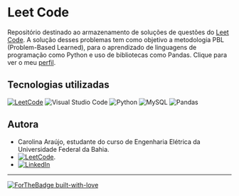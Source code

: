# Leet Code

Repositório destinado ao armazenamento de soluções de questões do [Leet Code](https://leetcode.com/explore/). A solução desses problemas tem como objetivo a metodologia PBL (Problem-Based Learned), para o aprendizado de linguagens de programação como Python e uso de bibliotecas como Pandas. Clique para ver o meu [perfil](https://leetcode.com/carolinaemanuele/).

## Tecnologias utilizadas
[![LeetCode](https://img.shields.io/badge/LeetCode-000000?style=for-the-badge&logo=LeetCode&logoColor=#d16c06)](https://leetcode.com/explore/)
![Visual Studio Code](https://img.shields.io/badge/Visual%20Studio%20Code-0078d7.svg?style=for-the-badge&logo=visual-studio-code&logoColor=white)
![Python](https://img.shields.io/badge/python-3670A0?style=for-the-badge&logo=python&logoColor=ffdd54)
![MySQL](https://img.shields.io/badge/mysql-4479A1.svg?style=for-the-badge&logo=mysql&logoColor=white)
![Pandas](https://img.shields.io/badge/pandas-%23150458.svg?style=for-the-badge&logo=pandas&logoColor=white)

## Autora
* Carolina Araújo, estudante do curso de Engenharia Elétrica da Universidade Federal da Bahia.
* [![LeetCode](https://img.shields.io/badge/LeetCode-000000?style=for-the-badge&logo=LeetCode&logoColor=#d16c06)](https://leetcode.com/carolinaemanuele/).
* [![LinkedIn](https://img.shields.io/badge/linkedin-%230077B5.svg?style=for-the-badge&logo=linkedin&logoColor=white)]()


---

[![ForTheBadge built-with-love](http://ForTheBadge.com/images/badges/built-with-love.svg)](https://GitHub.com/Naereen/)
